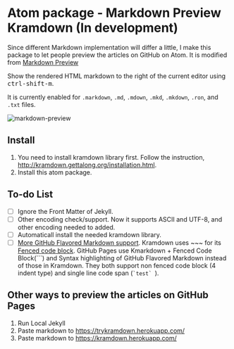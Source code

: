# Atom package -  Markdown Preview Kramdown (In development) 

Since different Markdown implementation will differ a little, I make this package to let people preview the articles on GitHub on Atom. It is modified from [Markdown Preview](https://github.com/atom/markdown-preview)  

Show the rendered HTML markdown to the right of the current editor using <kbd>ctrl-shift-m</kbd>.

It is currently enabled for `.markdown`, `.md`, `.mdown`, `.mkd`, `.mkdown`, `.ron`, and `.txt` files.

![markdown-preview](https://cloud.githubusercontent.com/assets/378023/10013086/24cad23e-6149-11e5-90e6-663009210218.png)

## Install

1. You need to install kramdown library first. Follow the instruction, http://kramdown.gettalong.org/installation.html. 
2. Install this atom package. 

## To-do List 

- [ ] Ignore the Front Matter of Jekyll.
- [ ] Other encoding check/support. Now it supports ASCII and UTF-8, and other encoding needed to added. 
- [ ] Automaticall install the needed kramdown library.
- [ ] [More GitHub Flavored Markdown support](https://help.github.com/articles/creating-and-highlighting-code-blocks/). Kramdown uses ~~~ for its [Fenced code block](http://kramdown.gettalong.org/syntax.html#fenced-code-blocks). GitHub Pages use Kmarkdown + Fenced Code Block(```) and Syntax highlighting of GitHub Flavored Markdown instead of those in Kramdown. They both support non fenced code block (4 indent type) and single line code span (```` `test`  ````).   

## Other ways to preview the articles on GitHub Pages 
1. Run Local Jekyll
2. Paste markdown to https://trykramdown.herokuapp.com/
3. Paste markdown to https://kramdown.herokuapp.com/
